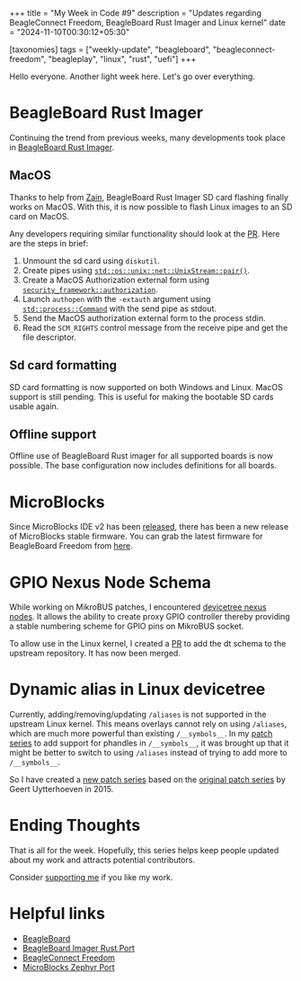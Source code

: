 +++
title = "My Week in Code #9"
description = "Updates regarding BeagleConnect Freedom, BeagleBoard Rust Imager and Linux kernel"
date = "2024-11-10T00:30:12+05:30"

[taxonomies]
tags = ["weekly-update", "beagleboard", "beagleconnect-freedom", "beagleplay", "linux", "rust", "uefi"]
+++

Hello everyone. Another light week here. Let's go over everything.

# BeagleBoard Rust Imager

Continuing the trend from previous weeks, many developments took place in [BeagleBoard Rust Imager](https://openbeagle.org/ayush1325/bb-imager-rs).

## MacOS

Thanks to help from [Zain](https://openbeagle.org/superchamp234), BeagleBoard Rust Imager SD card flashing finally works on MacOS. With this, it is now possible to flash Linux images to an SD card on MacOS.

Any developers requiring similar functionality should look at the [PR](https://openbeagle.org/ayush1325/bb-imager-rs/-/merge_requests/26). Here are the steps in brief:

1. Unmount the sd card using `diskutil`.
2. Create pipes using [`std::os::unix::net::UnixStream::pair()`](https://doc.rust-lang.org/src/std/os/unix/net/stream.rs.html#146-149).
3. Create a MacOS Authorization external form using [`security_framework::authorization`](https://docs.rs/security-framework/latest/security_framework/authorization/index.html).
4. Launch `authopen` with the `-extauth` argument using [`std::process::Command`](https://doc.rust-lang.org/std/process/struct.Command.html) with the send pipe as stdout.
5. Send the MacOS authorization external form to the process stdin.
6. Read the `SCM_RIGHTS` control message from the receive pipe and get the file descriptor.

## Sd card formatting

SD card formatting is now supported on both Windows and Linux. MacOS support is still pending. This is useful for making the bootable SD cards usable again.

## Offline support

Offline use of BeagleBoard Rust imager for all supported boards is now possible. The base configuration now includes definitions for all boards.

# MicroBlocks

Since MicroBlocks IDE v2 has been [released](http://microblocks.fun/blog/2024-10-19-microblocks-2.0-launch/), there has been a new release of MicroBlocks stable firmware. You can grab the latest firmware for BeagleBoard Freedom from [here](https://openbeagle.org/beagleboard/microblocks/-/releases/250).

# GPIO Nexus Node Schema

While working on MikroBUS patches, I encountered [devicetree nexus nodes](https://devicetree-specification.readthedocs.io/en/v0.3/devicetree-basics.html#nexus-nodes-and-specifier-mapping). It allows the ability to create proxy GPIO controller thereby providing a stable numbering scheme for GPIO pins on MikroBUS socket.

To allow use in the Linux kernel, I created a [PR](https://github.com/devicetree-org/dt-schema/pull/143) to add the dt schema to the upstream repository. It has now been merged.

# Dynamic alias in Linux devicetree

Currently, adding/removing/updating `/aliases` is not supported in the upstream Linux kernel. This means overlays cannot rely on using `/aliases`, which are much more powerful than existing `/__symbols__`. In my [patch series](https://lore.kernel.org/all/20240902-symbol-phandle-v1-0-683efb2a944b@beagleboard.org/) to add support for phandles in `/__symbols__`, it was brought up that it might be better to switch to using `/aliases` instead of trying to add more to `/__symbols__`.

So I have created a [new patch series](https://lore.kernel.org/all/20241110-of-alias-v2-0-16da9844a93e@beagleboard.org/T/#t) based on the [original patch series](https://lore.kernel.org/all/1435675876-2159-1-git-send-email-geert+renesas@glider.be/) by Geert Uytterhoeven in 2015.

# Ending Thoughts

That is all for the week. Hopefully, this series helps keep people updated about my work and attracts potential contributors.

Consider [supporting me](@/pages/about.md) if you like my work.

# Helpful links
- [BeagleBoard](https://www.beagleboard.org/)
- [BeagleBoard Imager Rust Port](https://openbeagle.org/ayush1325/bb-imager-rs)
- [BeagleConnect Freedom](https://www.beagleboard.org/boards/beagleconnect-freedom)
- [MicroBlocks Zephyr Port](https://openbeagle.org/beagleboard/microblocks/)
